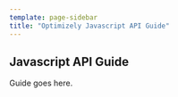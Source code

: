 ```yaml
---
template: page-sidebar
title: "Optimizely Javascript API Guide"
---
```


## Javascript API Guide

Guide goes here.
